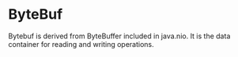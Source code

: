 # ByteBuf

Bytebuf is derived from ByteBuffer included in java.nio. It is the data container for reading and writing operations. 
